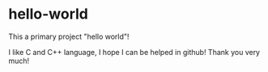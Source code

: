 # hello-world
This a primary project "hello world"!

I like C and C++ language, I hope I can be helped in github!
Thank you very much!
